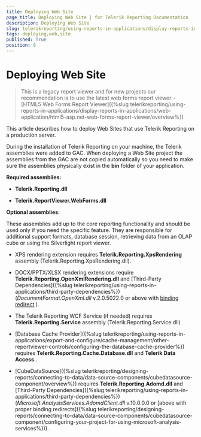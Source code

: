 ```yaml
---
title: Deploying Web Site
page_title: Deploying Web Site | for Telerik Reporting Documentation
description: Deploying Web Site
slug: telerikreporting/using-reports-in-applications/display-reports-in-applications/web-application/asp.net-web-forms-report-viewer/deploying-web-site
tags: deploying,web,site
published: True
position: 8
---
```


# Deploying Web Site



> This is a legacy report viewer and for new projects our recommendation is to use the latest web forms report viewer -           [HTML5 Web Forms Report Viewer]({%slug telerikreporting/using-reports-in-applications/display-reports-in-applications/web-application/html5-asp.net-web-forms-report-viewer/overview%})

This article describes how to deploy Web Sites that use Telerik Reporting on a production server.

During the installation of Telerik Reporting on your machine, the Telerik assemblies           were added to GAC. When deploying a Web Site project the assemblies from the GAC           are not copied automatically so you need to make sure the assemblies physically exist in the           __bin__  folder of your application.         

__Required assemblies:__ 

* __Telerik.Reporting.dll__ 

* __Telerik.ReportViewer.WebForms.dll__ 

__Optional assemblies:__ 

These assemblies add up to the core reporting functionality and should be used only if you need the specific feature.           They are responsible for additional support formats, database session, retrieving data from an OLAP cube or using the           Silverlight report viewer.         

* XPS rendering extension requires __Telerik.Reporting.XpsRendering__  assembly (Telerik.Reporting.XpsRendering.dll).             

* DOCX/PPTX/XLSX rendering extensions require __Telerik.Reporting.OpenXmlRendering.dll__                and [Third-Party Dependencies]({%slug telerikreporting/using-reports-in-applications/third-party-dependencies%}) (*DocumentFormat.OpenXml.dll*                v.2.0.5022.0 or above with                [binding redirect](http://msdn.microsoft.com/en-us/library/eftw1fys(v=vs.110).aspx) ).             

* The Telerik Reporting WCF Service (if needed) requires               __Telerik.Reporting.Service__  assembly (Telerik.Reporting.Service.dll)             

* [Database Cache Provider]({%slug telerikreporting/using-reports-in-applications/export-and-configure/cache-management/other-reportviewer-controls/configuring-the-database-cache-provider%})               requires __Telerik.Reporting.Cache.Database.dll__  and __Telerik Data Access__ .             

* [CubeDataSource]({%slug telerikreporting/designing-reports/connecting-to-data/data-source-components/cubedatasource-component/overview%}) requires               __Telerik.Reporting.Adomd.dll__  and [Third-Party Dependencies]({%slug telerikreporting/using-reports-in-applications/third-party-dependencies%})               (*Microsoft.AnalysisServices.AdomdClient.dll*  v.10.0.0.0 or [above with proper binding redirects]({%slug telerikreporting/designing-reports/connecting-to-data/data-source-components/cubedatasource-component/configuring-your-project-for-using-microsoft-analysis-services%})).             


